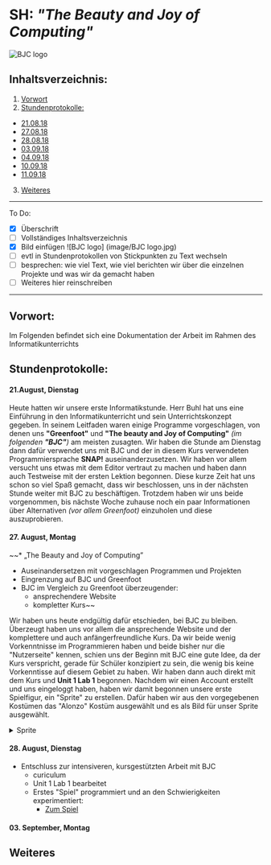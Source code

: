 # SH: _"The Beauty and Joy of Computing"_  
![BJC logo](https://pbs.twimg.com/profile_images/378800000439621166/b23cdc47c76b3d78561b91ffc9705183_400x400.png)
## Inhaltsverzeichnis:
1. [Vorwort](#h1)
2. [Stundenprotokolle:](#h2)
 * [21.08.18](#s1)
 * [27.08.18](#s2)
 * [28.08.18](#s3)
 * [03.09.18](#s4)
 * [04.09.18](#s5)
 * [10.09.18](#s6)
 * [11.09.18](#s7)
3. [Weiteres](#h3)

---------------------------------------------------
To Do: 
- [x] Überschrift
- [ ] Vollständiges Inhaltsverzeichnis
- [x] Bild einfügen ![BJC logo] (image/BJC logo.jpg)
- [ ] evtl in Stundenprotokollen von Stickpunkten zu Text wechseln
- [ ] besprechen: wie viel Text, wie viel berichten wir über die einzelnen Projekte und was wir da gemacht haben
- [ ] Weiteres hier reinschreiben
        
----------------------------------------------------      
       
## Vorwort: <a name="h1"></a>

Im Folgenden befindet sich eine Dokumentation der Arbeit im Rahmen des Informatikunterrichts

## Stundenprotokolle: <a name="h2"></a>
#### 21.August, Dienstag <a name="s1"></a>
Heute hatten wir unsere erste Informatikstunde. Herr Buhl hat uns eine Einführung in den Informatikunterricht und sein Unterrichtskonzept gegeben. In seinem Leitfaden waren einige Programme vorgeschlagen, von denen uns **"Greenfoot"** und **"The beauty and Joy of Computing"** _(im folgenden **"BJC"**)_ am meisten zusagten. Wir haben die Stunde am Dienstag dann dafür verwendet uns mit BJC und der in diesem Kurs verwendeten Programmiersprache **SNAP!** auseinanderzusetzen. Wir haben vor allem versucht uns etwas mit dem Editor vertraut zu machen und haben dann auch Testweise mit der ersten Lektion begonnen. Diese kurze Zeit hat uns schon so viel Spaß gemacht, dass wir beschlossen, uns in der nächsten Stunde weiter mit BJC zu beschäftigen. Trotzdem haben wir uns beide vorgenommen, bis nächste Woche zuhause noch ein paar Informationen über Alternativen _(vor allem Greenfoot)_ einzuholen und diese auszuprobieren.

#### 27. August, Montag <a name="s2"></a>
  ~~* „The Beauty and Joy of Computing”
  * Auseinandersetzen mit vorgeschlagen Programmen und Projekten
  * Eingrenzung auf BJC und Greenfoot
  * BJC im Vergleich zu Greenfoot überzeugender:
    * ansprechendere Website
    * kompletter Kurs~~

Wir haben uns heute endgültig dafür etschieden, bei BJC zu bleiben. Überzeugt haben uns vor allem die ansprechende Website und der komplettere und auch anfängerfreundliche Kurs. Da wir beide wenig Vorkenntnisse im Programmieren haben und beide bisher nur die "Nutzerseite" kennen, schien uns der Beginn mit BJC eine gute Idee, da der Kurs verspricht, gerade für Schüler konzipiert zu sein, die wenig bis keine Vorkenntisse auf diesem Gebiet zu haben.
Wir haben dann auch direkt mit dem Kurs und **Unit 1 Lab 1** begonnen. Nachdem wir einen Account erstellt und uns eingeloggt haben, haben wir damit begonnen unsere erste Spielfigur, ein "Sprite" zu erstellen. Dafür haben wir aus den vorgegebenen Kostümen das "Alonzo" Kostüm ausgewählt und es als Bild für unser Sprite ausgewählt.
<details>
  <summary>Sprite</summary>
        Ein Sprite (engl. unter anderem für ein Geistwesen, Kobold) ist ein Grafikobjekt, das von der Grafikhardware über das Hintergrundbild bzw. den restlichen Inhalt der Bildschirmanzeige eingeblendet wird. Die Positionierung wird dabei komplett von der Grafikhardware erledigt. (- Wikipedia)
</details>
 
 #### 28. August, Dienstag <a name="s3"></a>
* Entschluss zur intensiveren, kursgestützten Arbeit mit BJC
  * curiculum
  * Unit 1 Lab 1 bearbeitet
  * Erstes "Spiel" programmiert und an den Schwierigkeiten experimentiert:
    * [Zum Spiel](https://snap.berkeley.edu/snapsource/snap.html#present:Username=stormann1&ProjectName=U1L1%20Alonso)
 
 
 #### 03. September, Montag <a name="s4"></a>
  ## Weiteres <a name="h3"></a>
 
 

